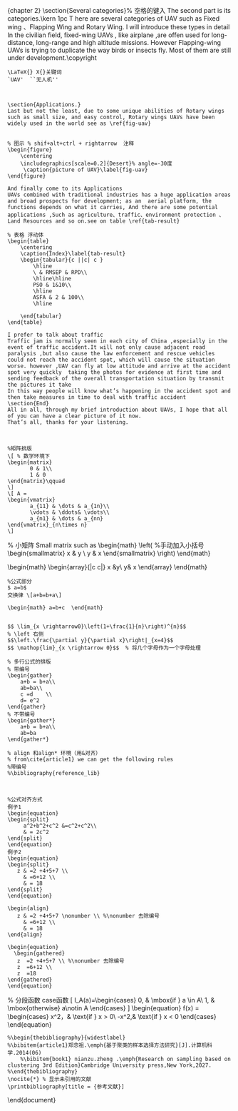 














{chapter 2}
    \section{Several categories}% 空格的键入
     The second part is its categories.\kern 1pc T here are several categories of  UAV such as Fixed wing 、Flapping Wing and Rotary Wing. I will introduce these types in detail
    In the civilian field, fixed-wing UAVs , like airplane ,are offen used for long-distance, long-range and high altitude missions.
    However Flapping-wing UAVs is trying to duplicate the way birds or insects fly. Most of them are still under development.\copyright

    \LaTeX{} X{}关键词
    `UAV'  ``无人机''



    \section{Applications.}
    Last but not the least, due to some unique abilities of Rotary wings such as small size, and easy control, Rotary wings UAVs have been widely used in the world see as \ref{fig-uav}


    % 图示 % shif+alt+ctrl + rightarrow  注释
    \begin{figure}
    	\centering
    	\includegraphics[scale=0.2]{Desert}% angle=-30度
         \caption{picture of UAV}\label{fig-uav}
    \end{figure}

    And finally come to its Applications
    UAVs combined with traditional industries has a huge application areas and broad prospects for development; as an  aerial platform, the functions depends on what it carries, And there are some potential applications ,Such as agriculture、traffic、environment protection 、Land Resources and so on.see on table \ref{tab-result}

    % 表格 浮动体
    \begin{table}
    	\centering
    	\caption{Index}\label{tab-result}
    	\begin{tabular}{c ||c| c }
    		\hline
    		\ & RMSEP & RPD\\
    		\hline\hline
    		PSO & 1&10\\
    		\hline
    		ASFA & 2 & 100\\
    		\hline
    		
    	\end{tabular}
    \end{table}

    I prefer to talk about traffic
    Traffic jam is normally seen in each city of China ,especially in the event of traffic accident.It will not only cause adjacent road  paralysis ,but also cause the law enforcement and rescue vehicles could not reach the accident spot, which will cause the situation worse. however ,UAV can fly at low attitude and arrive at the accident spot very quickly  taking the photos for evidence at first time and sending feedback of the overall transportation situation by transmit the pictures it take
    In this way people will know what’s happening in the accident spot and then take measures in time to deal with traffic accident
    \section{End}
    All in all, through my brief introduction about UAVs, I hope that all of you can have a clear picture of it now.
    That’s all, thanks for your listening.



    %矩阵排版
    \[ % 数学环境下
    \begin{matrix}
           0 & 1\\
           1 & 0
    \end{matrix}\qquad
    \]
    \[ A =
    \begin{vmatrix}
           a_{11} & \dots & a_{1n}\\
           \vdots & \ddots& \vdots\\
           a_{n1} & \dots & a_{nn}
    \end{vmatrix}_{n\times n}
    \]
   % 小矩阵
   Small matrix  such as
   \begin{math}
   \left( %手动加入小括号
   \begin{smallmatrix}
   x & y \\ y & x
   \end{smallmatrix}
   \right)
   \end{math}

   \begin{math}
   	\begin{array}{|c c|}
        x &y\\
        y& x
   	\end{array}	
   \end{math}

    %公式部分
    $ a=b$
    交换律 \[a+b=b+a\]

    \begin{math} a=b+c  \end{math}


    $$ \lim_{x \rightarrow0}\left(1+\frac{1}{n}\right)^{n}$$
    % \left 右侧
    $$\left.\frac{\partial y}{\partial x}\right|_{x=4}$$
    $$ \mathop{lim}_{x \rightarrow 0}$$  % 将几个字母作为一个字母处理

    % 多行公式的排版
    % 带编号
    \begin{gather}
        a+b = b+a\\
        ab=ba\\
        c =d    \\
        d= e^2
    \end{gather}
    % 不带编号
    \begin{gather*}
        a+b = b+a\\
        ab=ba
    \end{gather*}

    % align 和align* 环境（用&对齐）
    % from\cite{article1} we can get the following rules
    %带编号
    %\bibliography{reference_lib}



    %公式对齐方式
    例子1
    \begin{equation}
    \begin{split}
         a^2+b^2+c^2 &=c^2+c^2\\
         & = 2c^2
    \end{split}
    \end{equation}
    例子2
    \begin{equation}
    \begin{split}
       z & =2 +4+5+7 \\
         & =6+12 \\
         & = 18
    \end{split}
    \end{equation}

    \begin{align}
       z & =2 +4+5+7 \nonumber \\ %\nonumber 去除编号
         & =6+12 \\
         & = 18
    \end{align}

    \begin{equation}
      \begin{gathered}
       z  =2 +4+5+7 \\ %\nonumber 去除编号
       z  =6+12 \\
       z  =18
    \end{gathered}
    \end{equation}
 %  分段函数 case函数
     \[ I_A(a)=\begin{cases}
                0, & \mbox{if } a \in A\\
                1, & \mbox{otherwise}  a\notin A
              \end{cases} \]
    \begin{equation}
         f(x) = \begin{cases}
         x^2，& \text{if } x > 0\\
         -x^2,& \text{if } x < 0
         \end{cases}
     \end{equation}


    %\begin{thebibliography}{widestlabel}
    %\bibitem{article1}郑念祖.\emph{基于聚类的样本选择方法研究}[J].计算机科学.2014(06)
    	%\bibitem{book1} nianzu.zheng .\emph{Research on sampling based on clustering 3rd Edition}Cambridge University press,New York,2027.
    %\end{thebibliography}
    \nocite{*} % 显示未引用的文献
    \printbibliography[title = {参考文献}]

\end{document}
```



